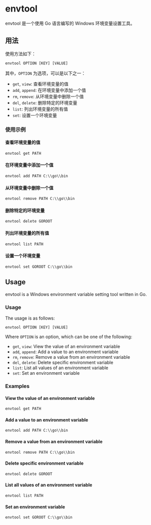 # envtool

envtool 是一个使用 Go 语言编写的 Windows 环境变量设置工具。

## 用法

使用方法如下：

```
envtool OPTION [KEY] [VALUE]
```

其中，`OPTION` 为选项，可以是以下之一：

- `get`, `view`: 查看环境变量的值
- `add`, `append`: 在环境变量中添加一个值
- `rm`, `remove`: 从环境变量中删除一个值
- `del`, `delete`: 删除特定的环境变量
- `list`: 列出环境变量的所有值
- `set`: 设置一个环境变量

### 使用示例

#### 查看环境变量的值

```
envtool get PATH
```

#### 在环境变量中添加一个值

```
envtool add PATH C:\\go\\bin
```

#### 从环境变量中删除一个值

```
envtool remove PATH C:\\go\\bin
```

#### 删除特定的环境变量

```
envtool delete GOROOT
```

#### 列出环境变量的所有值

```
envtool list PATH
```

#### 设置一个环境变量

```
envtool set GOROOT C:\\go\\bin
```

## Usage

envtool is a Windows environment variable setting tool written in Go.

### Usage

The usage is as follows:

```
envtool OPTION [KEY] [VALUE]
```

Where `OPTION` is an option, which can be one of the following:

- `get`, `view`: View the value of an environment variable
- `add`, `append`: Add a value to an environment variable
- `rm`, `remove`: Remove a value from an environment variable
- `del`, `delete`: Delete specific environment variable
- `list`: List all values of an environment variable
- `set`: Set an environment variable

### Examples

#### View the value of an environment variable

```
envtool get PATH
```

#### Add a value to an environment variable

```
envtool add PATH C:\\go\\bin
```

#### Remove a value from an environment variable

```
envtool remove PATH C:\\go\\bin
```

#### Delete specific environment variable

```
envtool delete GOROOT
```

#### List all values of an environment variable

```
envtool list PATH
```

#### Set an environment variable

```
envtool set GOROOT C:\\go\\bin
```
